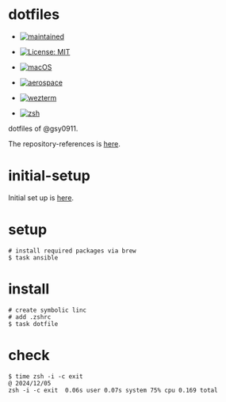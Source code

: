 # dotfiles

- [![maintained](https://img.shields.io/maintenance/yes/2024?label=maintained)](https://github.com/gsy0911/dotfiles/commits/main)
- [![License: MIT](https://img.shields.io/badge/License-MIT-yellow.svg)](https://opensource.org/licenses/MIT)

- [![macOS](https://img.shields.io/badge/macOS_Sequoia-15.3-green.svg)]()
- [![aerospace](https://img.shields.io/badge/window-aerospace-green.svg)]()
- [![wezterm](https://img.shields.io/badge/terminal-wezterm-green.svg)]()
- [![zsh](https://img.shields.io/badge/shell-zsh-green.svg)]()


dotfiles of @gsy0911.

The repository-references is [here](./REFERENCES.md).

# initial-setup

Initial set up is [here](./INITIAL_SETTING.md).

# setup

```shell
# install required packages via brew
$ task ansible
```

# install

```shell
# create symbolic linc
# add .zshrc
$ task dotfile
```

# check

```shell
$ time zsh -i -c exit
@ 2024/12/05
zsh -i -c exit  0.06s user 0.07s system 75% cpu 0.169 total
```

